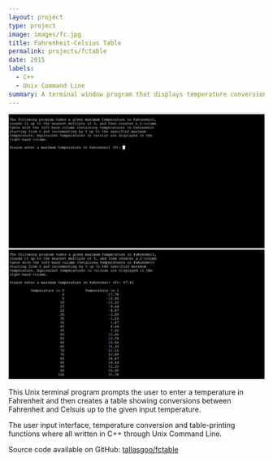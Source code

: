 ```yaml
---
layout: project
type: project
image: images/fc.jpg
title: Fahrenheit-Celsius Table
permalink: projects/fctable
date: 2015
labels:
  - C++
  - Unix Command Line
summary: A terminal window program that displays temperature conversions between Fahrenheit and Celsius.
---
```


<div class="ui rounded images">
  <img class="ui image" src="../images/temp-table-prompt.png">
  <img class="ui image" src="../images/temp-table-input.png">
</div>

This Unix terminal program prompts the user to enter a temperature in Fahrenheit and then creates a table showing conversions between Fahrenheit and Celsuis up to the given input temperature.

The user input interface, temperature conversion and table-printing functions where all written in C++ through Unix Command Line.
 
Source code available on GitHub: <a href="https://github.com/tallasgoo/fctable"><i class="large github icon"></i>tallasgoo/fctable</a>
